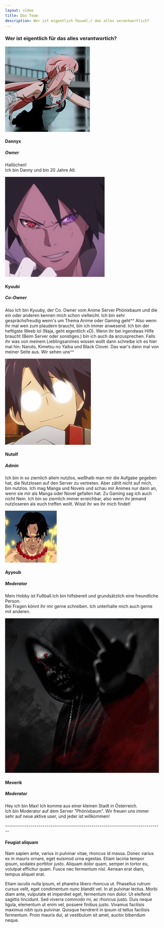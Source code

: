 ```yaml
---
layout: video
title: Das Team
description: Wer ist eigentlich f&uuml;r das alles verantwortlich?
---
```


### Wer ist eigentlich f&uuml;r das alles verantwortich?
<section class="team">
    <div class="container1">
        <div class="card">
            <div class="box">
                <img src="assets/images/danny.gif" alt="Dannyx">
                <h4 class="Header4">Dannyx</h4>
                <h5 class="Header5"> Owner</h5>
                <p class="boxparagraph">Hallöchen!<br>
                Ich bin Danny und bin 20 Jahre Alt.</p>
            </div>
        </div>
        <div class="card">
            <div class="box">
                <img src="assets/images/Kyuubi.png" alt="Kyuubi">
                <h4 class="Header4">Kyuubi</h4>
                <h5 class="Header5">Co-Owner</h5>
                <p class="boxparagraph">Also Ich bin Kyuuby, der Co. Owner vom Anime Server Phönixbaum und die ein oder anderen kennen mich schon vielleicht.
                Ich bin sehr gesprächsfreudig wenn's um Thema Anime oder Gaming geht^^ Also wenn ihr mal wen zum plaudern braucht, bin ich immer anwesend.
                Ich bin der heftigste Weeb lol (Naja, geht eigentlich xD). Wenn ihr bei irgendwas Hilfe braucht (Beim Server oder sonstiges.) bin ich auch da anzusprechen.
                Falls ihr was von meinem Lieblingsanimes wissen wollt dann schreibe ich es hier mal hin: Naruto, Kimetsu no Yaiba und Black Clover.
                Das war's dann mal von meiner Seite aus. Wir sehen uns^^</p>
            </div>
        </div>
        <div class="card">
            <div class="box">
                <img src="assets/images/nutolf.gif" alt="nutolf">
                <h4 class="Header4">Nutolf</h4>
                <h5 class="Header5">Admin</h5>
                <p class="boxparagraph">Ich bin in so ziemlich allem nutzlos, weßhalb man mir die Aufgabe gegeben hat, die Nutzlosen auf den Server zu vertreten.
                Aber zählt nicht auf mich, bin nutzlos. Ich mag Manga und Novels und schau mir Animes nur dann an, wenn sie mir als Manga oder Novel gefallen hat.
                Zu Gaming sag ich auch nicht Nein. Ich bin so ziemlich immer erreichbar, also wenn ihr jemand nutzloseren als euch treffen wollt. Wisst ihr wo ihr mich findet!</p>
            </div>
        </div>
        <div class="card">
            <div class="box">
                <img src="assets/images/Ayyoub.png" alt="Ayyoub">
                <h4 class="Header4">Ayyoub</h4>
                <h5 class="Header5">Moderator</h5>
                <p class="boxparagraph">Mein Hobby ist Fußball.Ich bin hilfsbereit und grundsätzlich eine freundliche Person.<br>
                Bei Fragen könnt ihr mir gerne schreiben. Ich unterhalte mich auch gerne mit anderen.</p>
            </div>
        </div>
        <div class="container1">
        <div class="card">
            <div class="box">
                <img src="assets/images/Meverik.png" alt="Meverik">
                <h4 class="Header4">Meverik</h4>
                <h5 class="Header5">Moderator</h5>
                <p class="boxparagraph">Hey ich bin Max! Ich komme aus einer kleinen Stadt in Österreich.<br>
                Ich bin Moderator auf dem Server "Phönixbaum". Wir freuen uns immer sehr auf neue aktive user, und jeder ist willkommen!</p>
            </div>
        </div>
    </div>
</section>
--------------------------------------------------------------------------------

#### Feugiat aliquam

Nam sapien ante, varius in pulvinar vitae, rhoncus id massa. Donec varius ex in mauris ornare, eget euismod urna egestas. Etiam lacinia tempor ipsum, sodales porttitor justo. Aliquam dolor quam, semper in tortor eu, volutpat efficitur quam. Fusce nec fermentum nisl. Aenean erat diam, tempus aliquet erat.

Etiam iaculis nulla ipsum, et pharetra libero rhoncus ut. Phasellus rutrum cursus velit, eget condimentum nunc blandit vel. In at pulvinar lectus. Morbi diam ante, vulputate et imperdiet eget, fermentum non dolor. Ut eleifend sagittis tincidunt. Sed viverra commodo mi, ac rhoncus justo. Duis neque ligula, elementum ut enim vel, posuere finibus justo. Vivamus facilisis maximus nibh quis pulvinar. Quisque hendrerit in ipsum id tellus facilisis fermentum. Proin mauris dui, at vestibulum sit amet, auctor bibendum neque.
